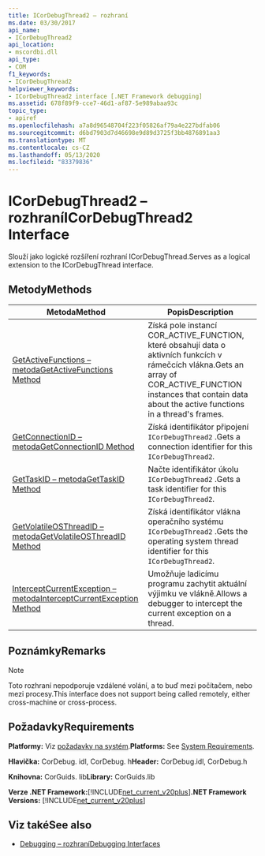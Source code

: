 ```yaml
---
title: ICorDebugThread2 – rozhraní
ms.date: 03/30/2017
api_name:
- ICorDebugThread2
api_location:
- mscordbi.dll
api_type:
- COM
f1_keywords:
- ICorDebugThread2
helpviewer_keywords:
- ICorDebugThread2 interface [.NET Framework debugging]
ms.assetid: 678f89f9-cce7-46d1-af87-5e989abaa93c
topic_type:
- apiref
ms.openlocfilehash: a7a8d96548704f223f05826af79a4e227bdfab06
ms.sourcegitcommit: d6bd7903d7d46698e9d89d3725f3bb4876891aa3
ms.translationtype: MT
ms.contentlocale: cs-CZ
ms.lasthandoff: 05/13/2020
ms.locfileid: "83379836"
---
```

# <a name="icordebugthread2-interface"></a><span data-ttu-id="f0118-102">ICorDebugThread2 – rozhraní</span><span class="sxs-lookup"><span data-stu-id="f0118-102">ICorDebugThread2 Interface</span></span>
<span data-ttu-id="f0118-103">Slouží jako logické rozšíření rozhraní ICorDebugThread.</span><span class="sxs-lookup"><span data-stu-id="f0118-103">Serves as a logical extension to the ICorDebugThread interface.</span></span>  
  
## <a name="methods"></a><span data-ttu-id="f0118-104">Metody</span><span class="sxs-lookup"><span data-stu-id="f0118-104">Methods</span></span>  
  
|<span data-ttu-id="f0118-105">Metoda</span><span class="sxs-lookup"><span data-stu-id="f0118-105">Method</span></span>|<span data-ttu-id="f0118-106">Popis</span><span class="sxs-lookup"><span data-stu-id="f0118-106">Description</span></span>|  
|------------|-----------------|  
|[<span data-ttu-id="f0118-107">GetActiveFunctions – metoda</span><span class="sxs-lookup"><span data-stu-id="f0118-107">GetActiveFunctions Method</span></span>](icordebugthread2-getactivefunctions-method.md)|<span data-ttu-id="f0118-108">Získá pole instancí COR_ACTIVE_FUNCTION, které obsahují data o aktivních funkcích v rámečcích vlákna.</span><span class="sxs-lookup"><span data-stu-id="f0118-108">Gets an array of COR_ACTIVE_FUNCTION instances that contain data about the active functions in a thread's frames.</span></span>|  
|[<span data-ttu-id="f0118-109">GetConnectionID – metoda</span><span class="sxs-lookup"><span data-stu-id="f0118-109">GetConnectionID Method</span></span>](icordebugthread2-getconnectionid-method.md)|<span data-ttu-id="f0118-110">Získá identifikátor připojení `ICorDebugThread2` .</span><span class="sxs-lookup"><span data-stu-id="f0118-110">Gets a connection identifier for this `ICorDebugThread2`.</span></span>|  
|[<span data-ttu-id="f0118-111">GetTaskID – metoda</span><span class="sxs-lookup"><span data-stu-id="f0118-111">GetTaskID Method</span></span>](icordebugthread2-gettaskid-method.md)|<span data-ttu-id="f0118-112">Načte identifikátor úkolu `ICorDebugThread2` .</span><span class="sxs-lookup"><span data-stu-id="f0118-112">Gets a task identifier for this `ICorDebugThread2`.</span></span>|  
|[<span data-ttu-id="f0118-113">GetVolatileOSThreadID – metoda</span><span class="sxs-lookup"><span data-stu-id="f0118-113">GetVolatileOSThreadID Method</span></span>](icordebugthread2-getvolatileosthreadid-method.md)|<span data-ttu-id="f0118-114">Získá identifikátor vlákna operačního systému `ICorDebugThread2` .</span><span class="sxs-lookup"><span data-stu-id="f0118-114">Gets the operating system thread identifier for this `ICorDebugThread2`.</span></span>|  
|[<span data-ttu-id="f0118-115">InterceptCurrentException – metoda</span><span class="sxs-lookup"><span data-stu-id="f0118-115">InterceptCurrentException Method</span></span>](icordebugthread2-interceptcurrentexception-method.md)|<span data-ttu-id="f0118-116">Umožňuje ladicímu programu zachytit aktuální výjimku ve vlákně.</span><span class="sxs-lookup"><span data-stu-id="f0118-116">Allows a debugger to intercept the current exception on a thread.</span></span>|  
  
## <a name="remarks"></a><span data-ttu-id="f0118-117">Poznámky</span><span class="sxs-lookup"><span data-stu-id="f0118-117">Remarks</span></span>  
  
> [!NOTE]
> <span data-ttu-id="f0118-118">Toto rozhraní nepodporuje vzdálené volání, a to buď mezi počítačem, nebo mezi procesy.</span><span class="sxs-lookup"><span data-stu-id="f0118-118">This interface does not support being called remotely, either cross-machine or cross-process.</span></span>  
  
## <a name="requirements"></a><span data-ttu-id="f0118-119">Požadavky</span><span class="sxs-lookup"><span data-stu-id="f0118-119">Requirements</span></span>  
 <span data-ttu-id="f0118-120">**Platformy:** Viz [požadavky na systém](../../get-started/system-requirements.md).</span><span class="sxs-lookup"><span data-stu-id="f0118-120">**Platforms:** See [System Requirements](../../get-started/system-requirements.md).</span></span>  
  
 <span data-ttu-id="f0118-121">**Hlavička:** CorDebug. idl, CorDebug. h</span><span class="sxs-lookup"><span data-stu-id="f0118-121">**Header:** CorDebug.idl, CorDebug.h</span></span>  
  
 <span data-ttu-id="f0118-122">**Knihovna:** CorGuids. lib</span><span class="sxs-lookup"><span data-stu-id="f0118-122">**Library:** CorGuids.lib</span></span>  
  
 <span data-ttu-id="f0118-123">**Verze .NET Framework:**[!INCLUDE[net_current_v20plus](../../../../includes/net-current-v20plus-md.md)]</span><span class="sxs-lookup"><span data-stu-id="f0118-123">**.NET Framework Versions:** [!INCLUDE[net_current_v20plus](../../../../includes/net-current-v20plus-md.md)]</span></span>  
  
## <a name="see-also"></a><span data-ttu-id="f0118-124">Viz také</span><span class="sxs-lookup"><span data-stu-id="f0118-124">See also</span></span>

- [<span data-ttu-id="f0118-125">Debugging – rozhraní</span><span class="sxs-lookup"><span data-stu-id="f0118-125">Debugging Interfaces</span></span>](debugging-interfaces.md)

